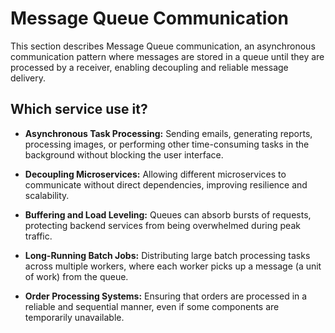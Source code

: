 # Message Queue Communication

This section describes Message Queue communication, an asynchronous communication pattern where messages are stored in a queue until they are processed by a receiver, enabling decoupling and reliable message delivery.

## Which service use it?



-   **Asynchronous Task Processing:** Sending emails, generating reports, processing images, or performing other time-consuming tasks in the background without blocking the user interface.

-   **Decoupling Microservices:** Allowing different microservices to communicate without direct dependencies, improving resilience and scalability.

-   **Buffering and Load Leveling:** Queues can absorb bursts of requests, protecting backend services from being overwhelmed during peak traffic.

-   **Long-Running Batch Jobs:** Distributing large batch processing tasks across multiple workers, where each worker picks up a message (a unit of work) from the queue.

-   **Order Processing Systems:** Ensuring that orders are processed in a reliable and sequential manner, even if some components are temporarily unavailable.
